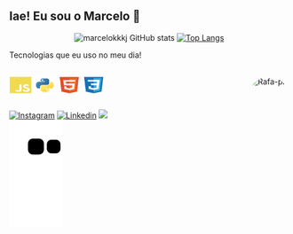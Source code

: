 ## Iae! Eu sou o Marcelo 🤏



<div align="center">
    
![marcelokkkj GitHub stats](https://github-readme-stats.vercel.app/api?username=Marcelokkkj&show_icons=true&theme=transparent)
[![Top Langs](https://github-readme-stats.vercel.app/api/top-langs/?username=marcelokkkj&layout=compact)](https://github.com/anuraghazra/github-readme-stats)

</div>

Tecnologias que eu uso no meu dia!
<div style="display: inline_block"><br/>
    <img align="center" alt="Rafa-Js" height="30" width="40" src="https://raw.githubusercontent.com/devicons/devicon/master/icons/javascript/javascript-plain.svg">
     <img align="center" alt="Rafa-Python" height="30" width="40" src="https://raw.githubusercontent.com/devicons/devicon/master/icons/python/python-original.svg">
    <img align="center" alt="Rafa-HTML" height="30" width="40" src="https://raw.githubusercontent.com/devicons/devicon/master/icons/html5/html5-original.svg">
    <img align="center" alt="Rafa-CSS" height="30" width="40" src="https://raw.githubusercontent.com/devicons/devicon/master/icons/css3/css3-original.svg">
    
<img align="right" alt="Rafa-pic" height="150" style="border-radius:50px;" src="https://media.giphy.com/media/137EaR4vAOCn1S/giphy.gif">
    
##
    
[![Instagram](https://img.shields.io/badge/Instagram-E4405F?style=for-the-badge&logo=instagram&logoColor=white)](https://www.instagram.com/marcelokkkj/)
[![Linkedin](https://img.shields.io/badge/LinkedIn-0077B5?style=for-the-badge&logo=linkedin&logoColor=white)](https://www.linkedin.com/in/marcelo-melo-972baa1b3/)
<a href = "mailto:marcelo.hugo.melo@gmail.com"><img src="https://img.shields.io/badge/-Gmail-%23333?style=for-the-badge&logo=gmail&logoColor=white" target="_blank"></a>   
![Snake animation](https://github.com/RD0705/RD0705/blob/output/github-contribution-grid-snake.svg)
    
</div>
